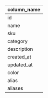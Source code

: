 | column_name |
| ----------- |
| id          |
| name        |
| sku         |
| category    |
| description |
| created_at  |
| updated_at  |
| color       |
| alias       |
| aliases     |